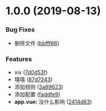 # 1.0.0 (2019-08-13)


### Bug Fixes

* 删除文件 ([bbfff66](http://gitlab.ruoshui.me/wanglian/ruoshui-mobile-template/commit/bbfff66))


### Features

* xix ([7d0d53f](http://gitlab.ruoshui.me/wanglian/ruoshui-mobile-template/commit/7d0d53f))
* 嘻嘻 ([87d7243](http://gitlab.ruoshui.me/wanglian/ruoshui-mobile-template/commit/87d7243))
* 添加规则 ([3a89623](http://gitlab.ruoshui.me/wanglian/ruoshui-mobile-template/commit/3a89623))
* 添加配置 ([faddfe9](http://gitlab.ruoshui.me/wanglian/ruoshui-mobile-template/commit/faddfe9))
* **app.vue:** 没什么影响 ([2414d83](http://gitlab.ruoshui.me/wanglian/ruoshui-mobile-template/commit/2414d83))



